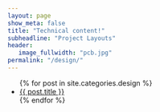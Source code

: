 ```yaml
---
layout: page
show_meta: false
title: "Technical content!"
subheadline: "Project Layouts"
header:
   image_fullwidth: "pcb.jpg"
permalink: "/design/"
---
```

<ul>
    {% for post in site.categories.design %}
    <li><a href="{{ site.url }}{{ site.baseurl }}{{ post.url }}">{{ post.title }}</a></li>
    {% endfor %}
</ul>